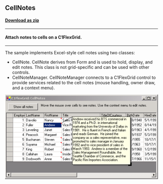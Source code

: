 ## CellNotes
#### [Download as zip](https://grapecity.github.io/DownGit/#/home?url=https://github.com/GrapeCity/ComponentOne-WinForms-Samples/tree/master/NetFramework\FlexGrid\CS\CellNotes)
____
#### Attach notes to cells on a C1FlexGrid.
____
The sample implements Excel-style cell notes using two classes:

* CellNote. CellNote derives from Form and is used to hold, display, and edit notes. This class is not grid-specific and can be used with other controls.
* CellNoteManager. CellNoteManager connects to a C1FlexGrid control to provide services related to the cell notes (mouse handling, owner draw, and a context menu).

![screenshot](screenshot.png)
